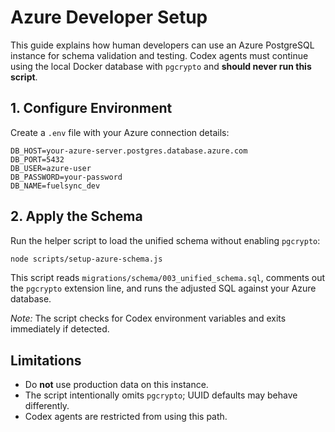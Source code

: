 # Azure Developer Setup

This guide explains how human developers can use an Azure PostgreSQL instance for schema validation and testing.
Codex agents must continue using the local Docker database with `pgcrypto` and **should never run this script**.

## 1. Configure Environment

Create a `.env` file with your Azure connection details:

```env
DB_HOST=your-azure-server.postgres.database.azure.com
DB_PORT=5432
DB_USER=azure-user
DB_PASSWORD=your-password
DB_NAME=fuelsync_dev
```

## 2. Apply the Schema

Run the helper script to load the unified schema without enabling `pgcrypto`:

```bash
node scripts/setup-azure-schema.js
```

This script reads `migrations/schema/003_unified_schema.sql`, comments out the `pgcrypto` extension line, and runs the adjusted SQL against your Azure database.

*Note:* The script checks for Codex environment variables and exits immediately if detected.

## Limitations

- Do **not** use production data on this instance.
- The script intentionally omits `pgcrypto`; UUID defaults may behave differently.
- Codex agents are restricted from using this path.
